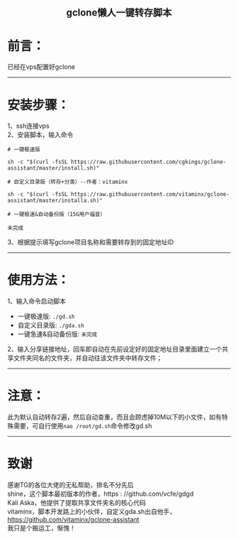 <h2 align="center">gclone懒人一键转存脚本</h2> 

# 前言：
已经在vps配置好gclone<hr />
# 安装步骤：
1、ssh连接vps<br>
2、安装脚本，输入命令<br>
```
# 一键极速版

sh -c "$(curl -fsSL https://raw.githubusercontent.com/cgkings/gclone-assistant/master/install.sh)" 

# 自定义目录版（转存+分类）--作者：vitaminx

sh -c "$(curl -fsSL https://raw.githubusercontent.com/vitaminx/gclone-assistant/master/installa.sh)"

# 一键极速&自动备份版（15G用户福音）

未完成
```
3、根据提示填写gclone项目名称和需要转存到的固定地址ID <hr />
# 使用方法：
1、输入命令启动脚本 <br>
- 一键极速版:          `./gd.sh`
- 自定义目录版:        `./gda.sh`
- 一键急速&自动备份版:  `未完成`

2、输入分享链接地址，回车即自动在先前设定好的固定地址目录里面建立一个共享文件夹同名的文件夹，并自动往该文件夹中转存文件； <hr />
# 注意：
此为默认自动转存2遍，然后自动查重，而且会顾虑掉10M以下的小文件，如有特殊需要，可自行使用`nao /root/gd.sh`命令修改gd.sh <hr />
# 致谢
感谢TG的各位大佬的无私帮助，排名不分先后<br>
shine，这个脚本最初版本的作者，https : //github.com/vcfe/gdgd<br>
Kali Aska，他提供了提取共享文件夹名的核心代码<br>
vitaminx，脚本开发路上的小伙伴，自定义gda.sh出自他手，https://github.com/vitaminx/gclone-assistant<br>
我只是个搬运工，惭愧！
